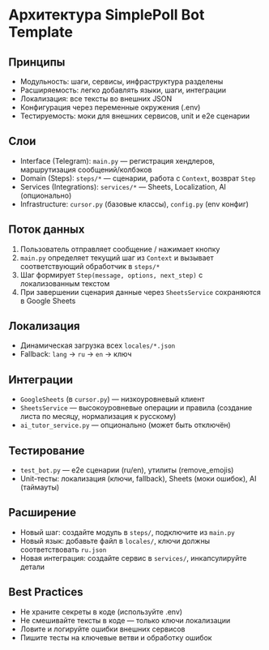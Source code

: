 # Архитектура SimplePoll Bot Template

## Принципы
- Модульность: шаги, сервисы, инфраструктура разделены
- Расширяемость: легко добавлять языки, шаги, интеграции
- Локализация: все тексты во внешних JSON
- Конфигурация через переменные окружения (.env)
- Тестируемость: моки для внешних сервисов, unit и e2e сценарии

## Слои
- Interface (Telegram): `main.py` — регистрация хендлеров, маршрутизация сообщений/колбэков
- Domain (Steps): `steps/*` — сценарии, работа с `Context`, возврат `Step`
- Services (Integrations): `services/*` — Sheets, Localization, AI (опционально)
- Infrastructure: `cursor.py` (базовые классы), `config.py` (env конфиг)

## Поток данных
1. Пользователь отправляет сообщение / нажимает кнопку
2. `main.py` определяет текущий шаг из `Context` и вызывает соответствующий обработчик в `steps/*`
3. Шаг формирует `Step(message, options, next_step)` с локализованным текстом
4. При завершении сценария данные через `SheetsService` сохраняются в Google Sheets

## Локализация
- Динамическая загрузка всех `locales/*.json`
- Fallback: `lang` → `ru` → `en` → ключ

## Интеграции
- `GoogleSheets` (в `cursor.py`) — низкоуровневый клиент
- `SheetsService` — высокоуровневые операции и правила (создание листа по месяцу, нормализация к русскому)
- `ai_tutor_service.py` — опционально (может быть отключён)

## Тестирование
- `test_bot.py` — e2e сценарии (ru/en), утилиты (remove_emojis)
- Unit-тесты: локализация (ключи, fallback), Sheets (моки ошибок), AI (таймауты)

## Расширение
- Новый шаг: создайте модуль в `steps/`, подключите из `main.py`
- Новый язык: добавьте файл в `locales/`, ключи должны соответствовать `ru.json`
- Новая интеграция: создайте сервис в `services/`, инкапсулируйте детали

## Best Practices
- Не храните секреты в коде (используйте .env)
- Не смешивайте тексты в коде — только ключи локализации
- Ловите и логируйте ошибки внешних сервисов
- Пишите тесты на ключевые ветви и обработку ошибок
